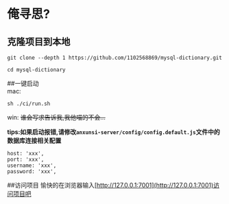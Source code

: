 # 俺寻思?

## 克隆项目到本地
```
git clone --depth 1 https://github.com/1102568869/mysql-dictionary.git
```
```
cd mysql-dictionary
```
##一键启动  
mac:
```
sh ./ci/run.sh
```

win:
~~谁会写求告诉我,我他喵的不会...~~

**tips:如果启动报错,请修改`anxunsi-server/config/config.default.js`文件中的数据库连接相关配置**
```
host: 'xxx',
port: 'xxx',
username: 'xxx',
password: 'xxx',
```

##访问项目
愉快的在浏览器输入[http://127.0.0.1:7001](http://127.0.0.1:7001)访问项目吧